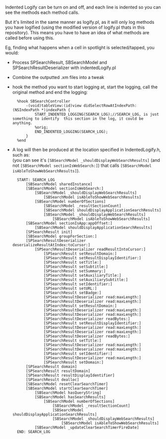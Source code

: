 Indented Logify can be turn on and off, and each line is indented so you can see the methods each method calls.

But it's limited in the same manner as logify.pl, as it will only log methods you have logified (using the modified version of logify.pl thats in this repository).
This means you have to have an idea of what methods are called before using this.

Eg, finding what happens when a cell in spotlight is selected/tapped, you would:

* Process SPSearchResult, SBSearchModel and SPSearchResultDeserializer with indentedLogify.pl

* Combine the outputted .xm files into a tweak

* hook the method you want to start logging at, start the logging, call the original method and end the logging:

        %hook SBSearchController
            -(void)tableView:(id)view didSelectRowAtIndexPath:(NSIndexPath *)indexPath {
                START_INDENTED_LOGGING(SEARCH_LOG);//SEARCH_LOG, is just something to identify  this section in the log, it could be anything.
                %orig;
                END_INDENTED_LOGGING(SEARCH_LOG);
            }
        %end

* A log will then be produced at the location specified in IndentedLogify.h, such as:  
(you can see it's `[SBSearchModel _shouldDisplayWebSearchResults]` (and not `[SBSearchModel sectionIsWebSearch:]`) that calls `[SBSearchModel isAbleToShowWebSearchResults]`).

        START: SEARCH_LOG
            [SBSearchModel sharedInstance]
            [SBSearchModel sectionIsWebSearch:]
                [SBSearchModel _shouldDisplayWebSearchResults]
                    [SBSearchModel isAbleToShowWebSearchResults]
                [SBSearchModel numberOfSections]
                    [SBSearchModel _resultSectionCount]
                    [SBSearchModel shouldDisplayApplicationSearchResults]
                    [SBSearchModel _shouldDisplayWebSearchResults]
                        [SBSearchModel isAbleToShowWebSearchResults]
            [SBSearchModel sectionIsApp:appOffset:]
                [SBSearchModel shouldDisplayApplicationSearchResults]
            [SPSearchResult init]
            [SBSearchModel groupForSection:]
            [SPSearchResultDeserializer deserializeResultAtIndex:toCursor:]
                [SPSearchResultDeserializer readResultIntoCursor:]
                    [SPSearchResult setResultDomain:]
                    [SPSearchResult setResultDisplayIdentifier:]
                    [SPSearchResult setTitle:]
                    [SPSearchResult setSubtitle:]
                    [SPSearchResult setSummary:]
                    [SPSearchResult setAuxiliaryTitle:]
                    [SPSearchResult setAuxiliarySubtitle:]
                    [SPSearchResult setIdentifier:]
                    [SPSearchResult setURL:]
                    [SPSearchResult setBadge:]
                    [SPSearchResultDeserializer read:maxLength:]
                    [SPSearchResultDeserializer read:maxLength:]
                    [SPSearchResult setResultDomain:]
                    [SPSearchResultDeserializer read:maxLength:]
                    [SPSearchResultDeserializer read:maxLength:]
                    [SPSearchResultDeserializer readBytes:]
                    [SPSearchResult setResultDisplayIdentifier:]
                    [SPSearchResultDeserializer read:maxLength:]
                    [SPSearchResultDeserializer read:maxLength:]
                    [SPSearchResultDeserializer readBytes:]
                    [SPSearchResult setTitle:]
                    [SPSearchResultDeserializer read:maxLength:]
                    [SPSearchResultDeserializer read:maxLength:]
                    [SPSearchResult setIdentifier:]
                    [SPSearchResultDeserializer read:maxLength:]
                    [SPSearchResult setDomain:]
            [SPSearchResult domain]
            [SPSearchResult resultDomain]
            [SPSearchResult resultDisplayIdentifier]
            [SPSearchResult dealloc]
            [SBSearchModel resetClearSearchTimer]
            [SBSearchModel startClearSearchTimer]
                [SBSearchModel hasQueryString]
                [SBSearchModel hasSearchResults]
                    [SBSearchModel numberOfSections]
                        [SBSearchModel _resultSectionCount]
                        [SBSearchModel shouldDisplayApplicationSearchResults]
                        [SBSearchModel _shouldDisplayWebSearchResults]                 
                            [SBSearchModel isAbleToShowWebSearchResults]
                [SBSearchModel _updateClearSearchTimerFireDate]
        END: SEARCH_LOG

